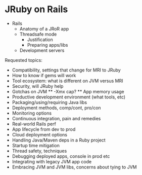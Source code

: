 JRuby on Rails
==============

* Rails
  * Anatomy of a JRoR app
  * Threadsafe mode
    * Justification
    * Preparing apps/libs
  * Development servers

Requested topics:

* Compatibility, settings that change for MRI to JRuby
* How to know if gems will work
* Tool ecosystem: what is different on JVM versus MRI
* Security, will JRuby help
* Gotchas on JVM
** -Xmx cap?
** App memory usage
* Productive development environment (what tools, etc)
* Packaging/using/requiring Java libs
* Deployment methods, comp/cont, pro/con
* Monitoring options
* Continuous integration, pain and remedies
* Real-world Rails perf
* App lifecycle from dev to prod
* Cloud deployment options
* Handling Java/Maven deps in a Ruby project
* Startup time mitigation
* Thread safety, techniques
* Debugging deployed apps, console in prod etc
* Integrating with legacy JVM app code
* Embracing JVM and JVM libs, concerns about tying to JVM

